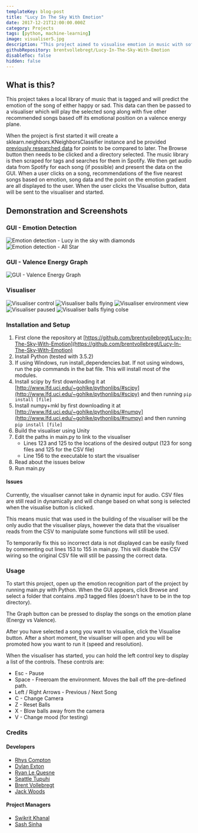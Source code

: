 ```yaml
---
templateKey: blog-post
title: "Lucy In The Sky With Emotion"
date: 2017-12-21T12:00:00.000Z
category: Projects
tags: [python, machine-learning]
image: visualiser5.jpg
description: "This project aimed to visualise emotion in music with software developed by six people from the COMP241 (Software Engineering Development) paper as a group project. The project was successful in the end using Spotify to assist emotion detection."
githubRepository: brentvollebregt/Lucy-In-The-Sky-With-Emotion
disableToc: false
hidden: false
---
```


## What is this?

This project takes a local library of music that is tagged and will predict the emotion of the song of either happy or sad. This data can then be passed to a visualiser which will play the selected song along with five other recommended songs based off its emotional position on a valence energy plane.

When the project is first started it will create a sklearn.neighbors.KNeighborsClassifier instance and be provided [previously researched data](/blog/post/finding-emotion-in-music-with-python/) for points to be compared to later. The Browse button then needs to be clicked and a directory selected. The music library is then scraped for tags and searches for them in Spotify. We then get audio data from Spotify for each song (if possible) and present the data on the GUI. When a user clicks on a song, recommendations of the five nearest songs based on emotion, song data and the point on the emotion gradient are all displayed to the user. When the user clicks the Visualise button, data will be sent to the visualiser and started.

## Demonstration and Screenshots

### GUI - Emotion Detection

![Emotion detection - Lucy in the sky with diamonds](gui1.png)
![Emotion detection - All Star](gui2.png)

### GUI - Valence Energy Graph

![GUI - Valence Energy Graph](valence-plot.png)

### Visualiser

![Visualiser control](visualiser1.jpg)
![Visualiser balls flying](visualiser2.jpg)
![Visualiser environment view](visualiser3.jpg)
![Visualiser paused](visualiser4.jpg)
![Visualiser balls flying colse](visualiser5.jpg)

### Installation and Setup

1. First clone the repository at [https://github.com/brentvollebregt/Lucy-In-The-Sky-With-Emotion](https://github.com/brentvollebregt/Lucy-In-The-Sky-With-Emotion)
2. Install Python (tested with 3.5.2)
3. If using Windows, run install_dependencies.bat. If not using windows, run the pip commands in the bat file. This will install most of the modules.
4. Install scipy by first downloading it at [http://www.lfd.uci.edu/~gohlke/pythonlibs/#scipy](http://www.lfd.uci.edu/~gohlke/pythonlibs/#scipy) and then running `pip install [file]`
5. Install numpy+mkl by first downloading it at [http://www.lfd.uci.edu/~gohlke/pythonlibs/#numpy](http://www.lfd.uci.edu/~gohlke/pythonlibs/#numpy) and then running `pip install [file]`
6. Build the visualiser using Unity
7. Edit the paths in main.py to link to the visualiser
   - Lines 123 and 125 to the locations of the desired output (123 for song files and 125 for the CSV file)
   - Line 156 to the executable to start the visualiser
8. Read about the issues below
9. Run main.py

#### Issues

Currently, the visualiser cannot take in dynamic input for audio. CSV files are still read in dynamically and will change based on what song is selected when the visualise button is clicked.

This means music that was used in the building of the visualiser will be the only audio that the visualiser plays, however the data that the visualiser reads from the CSV to manipulate some functions will still be used.

To temporarily fix this so incorrect data is not displayed can be easily fixed by commenting out lines 153 to 155 in main.py. This will disable the CSV wiring so the original CSV file will still be passing the correct data.

### Usage

To start this project, open up the emotion recognition part of the project by running main.py with Python. When the GUI appears, click Browse and select a folder that contains .mp3 tagged files (doesn't have to be in the top directory).

The Graph button can be pressed to display the songs on the emotion plane (Energy vs Valence).

After you have selected a song you want to visualise, click the Visualise button. After a short moment, the visualiser will open and you will be promoted how you want to run it (speed and resolution).

When the visualiser has started, you can hold the left control key to display a list of the controls. These controls are:

- Esc - Pause
- Space - Freeroam the environment. Moves the ball off the pre-defined path.
- Left / Right Arrows - Previous / Next Song
- C - Change Camera
- Z - Reset Balls
- X - Blow balls away from the camera
- V - Change mood (for testing)

### Credits

#### Developers

- [Rhys Compton](https://github.com/basedrhys)
- [Dylan Exton](https://github.com/DylanExton)
- [Ryan Le Quesne](https://github.com/ryancomp241)
- [Seattle Tupuhi](https://github.com/minionsattle)
- [Brent Vollebregt](https://github.com/brentvollebregt)
- [Jack Woods](https://github.com/Woodsy1FD)

#### Project Managers

- [Swikrit Khanal](https://github.com/swikrit)
- [Sash Sinha](https://github.com/shash678)

